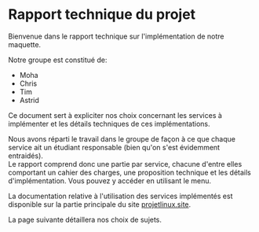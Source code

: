 # Rapport technique du projet
 
Bienvenue dans le rapport technique sur l'implémentation de notre maquette.
 
Notre groupe est constitué de:
 
 - Moha
 - Chris
 - Tim
 - Astrid
 
Ce document sert à expliciter nos choix concernant les services à implémenter et les détails techniques de ces implémentations.
 
Nous avons réparti le travail dans le groupe de façon à ce que chaque service ait un étudiant responsable (bien qu'on s'est évidemment entraidés).<br>
Le rapport comprend donc une partie par service, chacune d'entre elles comportant un cahier des charges, une proposition technique et les détails d'implémentation.
Vous pouvez y accéder en utilisant le menu.
 
La documentation relative à l'utilisation des services implémentés est disponible sur la partie principale du site [projetlinux.site](http://projetlinux.site).
 
La page suivante détaillera nos choix de sujets.
